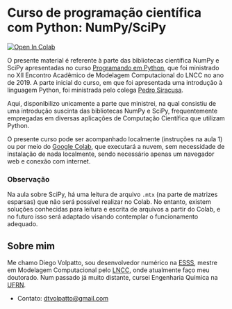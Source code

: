 # Curso de programação científica com Python: NumPy/SciPy

[![Open In Colab](https://colab.research.google.com/assets/colab-badge.svg)](https://colab.research.google.com/github/volpatto/numpy_scipy_course/blob/master)

O presente material é referente à parte das bibliotecas científica NumPy e SciPy apresentadas no curso 
[Programando em Python](https://pedrosiracusa.com/curso_python_eamc/), que foi ministrado no XII Encontro Acadêmico de
Modelagem Computacional do LNCC no ano de 2019. A parte inicial do curso, em que foi apresentada uma introdução à linguagem Python, foi ministrada pelo colega [Pedro Siracusa](https://pedrosiracusa.com/).

Aqui, disponibilizo unicamente a parte que ministrei, na qual consistiu de uma introdução suscinta das bibliotecas NumPy e SciPy, frequentemente empregadas em diversas aplicações de Computação Científica que utilizam Python.

O presente curso pode ser acompanhado localmente (instruções na aula 1) ou por meio do [Google Colab](https://colab.research.google.com), que executará a nuvem, sem necessidade de instalação de nada localmente, sendo necessário
apenas um navegador web e conexão com internet.

### Observação
Na aula sobre SciPy, há uma leitura de arquivo `.mtx` (na parte de matrizes esparsas) que não será possível realizar no Colab.
No entanto, existem soluções conhecidas para leitura e escrita de arquivos a partir do Colab, e no futuro isso será adaptado
visando contemplar o funcionamento adequado.

## Sobre mim

Me chamo Diego Volpatto, sou desenvolvedor numérico na [ESSS](https://www.esss.co/), mestre em Modelagem Computacional pelo
[LNCC](http://www.lncc.br/estrutura/default.php), onde atualmente faço meu doutorado. Num passado já muito distante, cursei 
Engenharia Química na [UFRN](https://www.ufrn.br/).

* Contato: dtvolpatto@gmail.com
